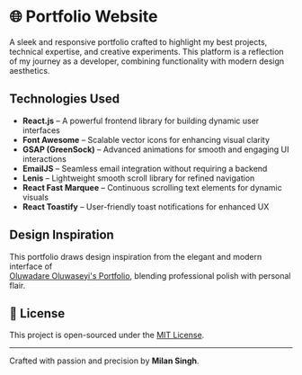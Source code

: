# 🌐 Portfolio Website

A sleek and responsive portfolio crafted to highlight my best projects, technical expertise, and creative experiments. This platform is a reflection of my journey as a developer, combining functionality with modern design aesthetics.

## Technologies Used

- **React.js** – A powerful frontend library for building dynamic user interfaces
- **Font Awesome** – Scalable vector icons for enhancing visual clarity
- **GSAP (GreenSock)** – Advanced animations for smooth and engaging UI interactions
- **EmailJS** – Seamless email integration without requiring a backend
- **Lenis** – Lightweight smooth scroll library for refined navigation
- **React Fast Marquee** – Continuous scrolling text elements for dynamic visuals
- **React Toastify** – User-friendly toast notifications for enhanced UX

## Design Inspiration

This portfolio draws design inspiration from the elegant and modern interface of  
[Oluwadare Oluwaseyi's Portfolio](https://www.seyi.dev/?ref=masaischool.com), blending professional polish with personal flair.

## 📄 License

This project is open-sourced under the [MIT License](LICENSE).

---

Crafted with passion and precision by **Milan Singh**.
